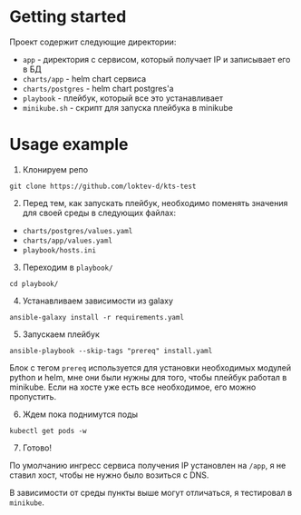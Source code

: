 # Getting started

Проект содержит следующие директории:

- `app` - директория с сервисом, который получает IP и записывает его в БД
- `charts/app` - helm chart сервиса
- `charts/postgres` - helm chart postgres'а
- `playbook` - плейбук, который все это устанавливает
- `minikube.sh` - скрипт для запуска плейбука в minikube

# Usage example

1. Клонируем репо

```
git clone https://github.com/loktev-d/kts-test
```

2. Перед тем, как запускать плейбук, необходимо поменять значения для своей среды в следующих файлах:

- `charts/postgres/values.yaml`
- `charts/app/values.yaml`
- `playbook/hosts.ini`

3. Переходим в `playbook/`

```
cd playbook/
```

4. Устанавливаем зависимости из galaxy

```
ansible-galaxy install -r requirements.yaml
```

5. Запускаем плейбук

```
ansible-playbook --skip-tags "prereq" install.yaml
```

Блок с тегом `prereq` используется для установки необходимых модулей python и helm, мне они были нужны для того, чтобы плейбук работал в minikube. Если на хосте уже есть все необходимое, его можно пропустить.

6. Ждем пока поднимутся поды

```
kubectl get pods -w
```

7. Готово!

По умолчанию ингресс сервиса получения IP установлен на `/app`, я не ставил хост, чтобы не нужно было возиться с DNS.

В зависимости от среды пункты выше могут отличаться, я тестировал в `minikube`.

